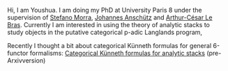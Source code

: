 
Hi, I am Youshua. I am doing my PhD at University Paris 8 under the supervision of [Stefano Morra](https://www.math.univ-paris13.fr/~morra/),
[Johannes Anschütz](https://janschuetz.perso.math.cnrs.fr) and [Arthur-César Le Bras](https://lebras.perso.math.cnrs.fr). 
Currently I am interested in using the theory of analytic stacks to study objects in the putative categorical p-adic Langlands program, 

Recently I thought a bit about categorical Künneth formulas for general 6-functor formalisms: [Categorical Künneth formulas for analytic stacks](Categorical_Kunneth_formulas_for_analytic_stacks.pdf) (pre-Arxivversion)






